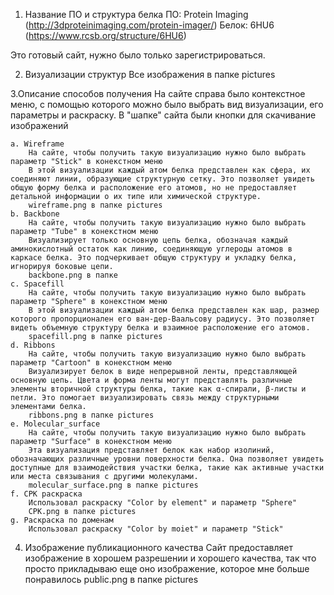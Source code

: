 1. Название ПО и структура белка
ПО: Protein Imaging (http://3dproteinimaging.com/protein-imager/)
Белок: 6HU6 (https://www.rcsb.org/structure/6HU6)

Это готовый сайт, нужно было только зарегистрироваться.

2. Визуализации структур
Все изображения в папке pictures

3.Описание способов получения
На сайте справа было контекстное меню, с помощью которого можно было выбрать вид визуализации, его параметры и раскраску.
В "шапке" сайта были кнопки для скачивание изображений

    a. Wireframe
        На сайте, чтобы получить такую визуализацию нужно было выбрать параметр "Stick" в конекстном меню
        В этой визуализации каждый атом белка представлен как сфера, их соединяют линии, образующие структурную сетку. Это позволяет увидеть общую форму белка и расположение его атомов, но не предоставляет детальной информации о их типе или химической структуре.
        wireframe.png в папке pictures
    b. Backbone
        На сайте, чтобы получить такую визуализацию нужно было выбрать параметр "Tube" в конекстном меню
        Визуализирует только основную цепь белка, обозначая каждый аминокислотный остаток как линию, соединяющую углероды атомов в каркасе белка. Это подчеркивает общую структуру и укладку белка, игнорируя боковые цепи.
        backbone.png в папке
    c. Spacefill
        На сайте, чтобы получить такую визуализацию нужно было выбрать параметр "Sphere" в конекстном меню
        В этой визуализации каждый атом белка представлен как шар, размер которого пропорционален его ван-дер-Ваальсову радиусу. Это позволяет видеть объемную структуру белка и взаимное расположение его атомов.
        spacefill.png в папке pictures
    d. Ribbons
        На сайте, чтобы получить такую визуализацию нужно было выбрать параметр "Cartoon" в конекстном меню
        Визуализирует белок в виде непрерывной ленты, представляющей основную цепь. Цвета и форма ленты могут представлять различные элементы вторичной структуры белка, такие как α-спирали, β-листы и петли. Это помогает визуализировать связь между структурными элементами белка.
        ribbons.png в папке pictures
    e. Molecular_surface
        На сайте, чтобы получить такую визуализацию нужно было выбрать параметр "Surface" в конекстном меню
        Эта визуализация представляет белок как набор изолиний, обозначающих различные уровни поверхности белка. Она позволяет увидеть доступные для взаимодействия участки белка, такие как активные участки или места связывания с другими молекулами.
        molecular_surface.png в папке pictures
    f. СРК раскраска
        Использовал раскраску "Color by element" и параметр "Sphere"
        CPK.png в папке pictures
    g. Раскраска по доменам
        Использовал раскраску "Color by moiet" и параметр "Stick"
4. Изображение публикационного качества
    Сайт предоставляет изображение в хорошем разрешении и хорошего качества, так что просто прикладываю еще оно изображение, которое мне больше понравилось
    public.png в папке pictures